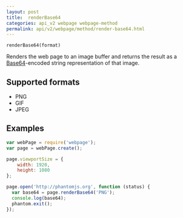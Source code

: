 ```yaml
---
layout: post
title:  renderBase64
categories: api_v2 webpage webpage-method
permalink: api/v2/webpage/method/render-base64.html
---
```


`renderBase64(format)`

Renders the web page to an image buffer and returns the result as a [Base64](http://en.wikipedia.org/wiki/Base64)-encoded string representation of that image.

## Supported formats

* PNG
* GIF
* JPEG

## Examples

```javascript
var webPage = require('webpage');
var page = webPage.create();

page.viewportSize = {
	width: 1920,
	height: 1080
};

page.open('http://phantomjs.org', function (status) {
  var base64 = page.renderBase64('PNG');
  console.log(base64);
  phantom.exit();
});
```








